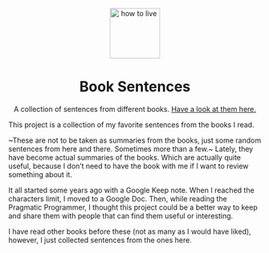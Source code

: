 <!--
This README.md file was generated from an open source template.
Have a look at it! https://gist.github.com/reymon359/a0880e5b3bfcbac54f58b52b3ade2e02
-->

<!-- Logo (with link) -->
<p align="center">
 <a href="https://reymon359.github.io/book-sentences/">
   <img alt="how to live" src="https://raw.githubusercontent.com/reymon359/book-sentences/master/assets/open-book.png" width="100" />
 </a>
</p>

<!-- Title -->
<h1 align="center">
 Book Sentences
</h1>

<p align="center">
A collection of sentences from different books.
 <a href="https://reymon359.github.io/book-sentences/">
  Have a look at them here.
 </a>
</p>


This project is a collection of my favorite sentences from the books I read.

~These are not to be taken as summaries from the books, just some random sentences from here and there. Sometimes more than a few.~ Lately, they have become actual summaries of the books. Which are actually quite useful, because I don’t need to have the book with me if I want to review something about it.

It all started some years ago with a Google Keep note. When I reached the characters limit, I moved to a Google Doc. Then, while reading the Pragmatic Programmer, I thought this project could be a better way to keep and share them with people that can find them useful or interesting.

I have read other books before these (not as many as I would have liked), however, I just collected sentences from the ones here.